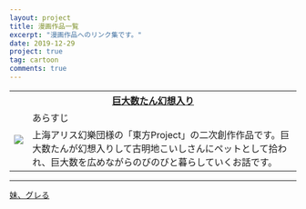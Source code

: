 ```yaml
---
layout: project
title: 漫画作品一覧
excerpt: "漫画作品へのリンク集です。"
date: 2019-12-29
project: true
tag: cartoon
comments: true
---
```


<table>
  <tr>
    <th colspan="2">
      <a href = "https://www.pixiv.net/user/20006473/series/35747">巨大数たん幻想入り</a>
    </th>
  </tr>
  <tr>
    <td rowspan="2">
      <img src = "https://github.com/p-adic/p-adic.github.io/assets/img/kyodaisuutan-gensouiri-logo.png">
    </td>
    <td>
      あらすじ
    </td>
  </tr>
  <tr>
    <td>
      上海アリス幻樂団様の「東方Project」の二次創作作品です。巨大数たんが幻想入りして古明地こいしさんにペットとして拾われ、巨大数を広めながらのびのびと暮らしていくお話です。
    </td>
  </tr>
</table>

***

[妹、グレる](https://www.pixiv.net/user/20006473/series/8073)
